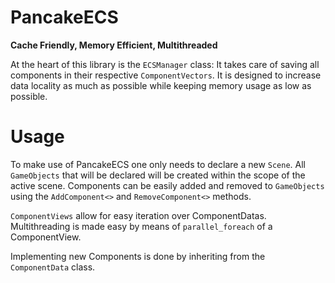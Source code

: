 # PancakeECS
 
**Cache Friendly, Memory Efficient, Multithreaded**

At the heart of this library is the `ECSManager` class: It takes care of saving all components in their respective `ComponentVectors`. It is designed to increase data locality as much as possible while keeping memory usage as low as possible. 

# Usage
To make use of PancakeECS one only needs to declare a new `Scene`. All `GameObjects` that will be declared will be created within the scope of the active scene. Components can be easily added and removed to `GameObjects` using the `AddComponent<>` and `RemoveComponent<>` methods. 

`ComponentViews` allow for easy iteration over ComponentDatas. Multithreading is made easy by means of `parallel_foreach` of a ComponentView.

Implementing new Components is done by inheriting from the `ComponentData` class.
